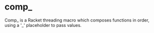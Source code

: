 # comp_
Comp_ is a Racket threading macro which composes functions in order, using a '_' placeholder to pass values.
